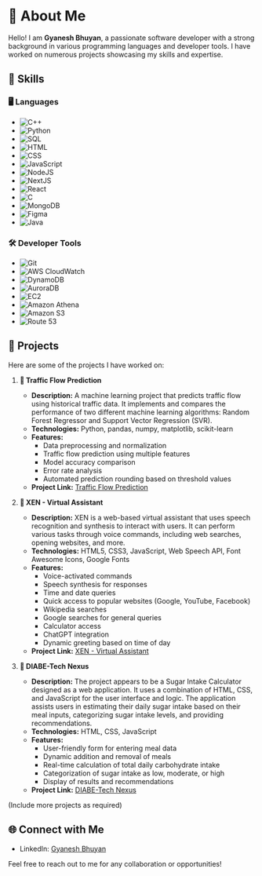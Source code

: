 # 🌟 About Me

Hello! I am **Gyanesh Bhuyan**, a passionate software developer with a strong background in various programming languages and developer tools. I have worked on numerous projects showcasing my skills and expertise.

## 🚀 Skills

### 🖥️ Languages
- ![C++](https://img.shields.io/badge/C++-00599C?style=flat-square&logo=c%2B%2B&logoColor=white)
- ![Python](https://img.shields.io/badge/Python-3776AB?style=flat-square&logo=python&logoColor=white)
- ![SQL](https://img.shields.io/badge/SQL-4479A1?style=flat-square&logo=postgresql&logoColor=white)
- ![HTML](https://img.shields.io/badge/HTML-E34F26?style=flat-square&logo=html5&logoColor=white)
- ![CSS](https://img.shields.io/badge/CSS-1572B6?style=flat-square&logo=css3&logoColor=white)
- ![JavaScript](https://img.shields.io/badge/JavaScript-F7DF1E?style=flat-square&logo=javascript&logoColor=black)
- ![NodeJS](https://img.shields.io/badge/Node.js-339933?style=flat-square&logo=nodedotjs&logoColor=white)
- ![NextJS](https://img.shields.io/badge/Next.js-000000?style=flat-square&logo=nextdotjs&logoColor=white)
- ![React](https://img.shields.io/badge/React-61DAFB?style=flat-square&logo=react&logoColor=black)
- ![C](https://img.shields.io/badge/C-A8B9CC?style=flat-square&logo=c&logoColor=black)
- ![MongoDB](https://img.shields.io/badge/MongoDB-47A248?style=flat-square&logo=mongodb&logoColor=white)
- ![Figma](https://img.shields.io/badge/Figma-F24E1E?style=flat-square&logo=figma&logoColor=white)
- ![Java](https://img.shields.io/badge/Java-007396?style=flat-square&logo=java&logoColor=white)

### 🛠️ Developer Tools
- ![Git](https://img.shields.io/badge/Git-F05032?style=flat-square&logo=git&logoColor=white)
- ![AWS CloudWatch](https://img.shields.io/badge/AWS_CloudWatch-FF4F8B?style=flat-square&logo=amazoncloudwatch&logoColor=white)
- ![DynamoDB](https://img.shields.io/badge/DynamoDB-4053D6?style=flat-square&logo=amazondynamodb&logoColor=white)
- ![AuroraDB](https://img.shields.io/badge/AuroraDB-232F3E?style=flat-square&logo=amazonaws&logoColor=white)
- ![EC2](https://img.shields.io/badge/EC2-FF9900?style=flat-square&logo=amazonec2&logoColor=white)
- ![Amazon Athena](https://img.shields.io/badge/Amazon_Athena-232F3E?style=flat-square&logo=amazonaws&logoColor=white)
- ![Amazon S3](https://img.shields.io/badge/Amazon_S3-569A31?style=flat-square&logo=amazons3&logoColor=white)
- ![Route 53](https://img.shields.io/badge/Route_53-232F3E?style=flat-square&logo=amazonaws&logoColor=white)

## 💼 Projects

Here are some of the projects I have worked on:

1. **🚀 Traffic Flow Prediction**
   - **Description:** A machine learning project that predicts traffic flow using historical traffic data. It implements and compares the performance of two different machine learning algorithms: Random Forest Regressor and Support Vector Regression (SVR).
   - **Technologies:** Python, pandas, numpy, matplotlib, scikit-learn
   - **Features:**
     - Data preprocessing and normalization
     - Traffic flow prediction using multiple features
     - Model accuracy comparison
     - Error rate analysis
     - Automated prediction rounding based on threshold values
   - **Project Link:** [Traffic Flow Prediction](https://github.com/Gyanesh2003/Traffic-Flow-Prediction)

2. **🚀 XEN - Virtual Assistant**
   - **Description:** XEN is a web-based virtual assistant that uses speech recognition and synthesis to interact with users. It can perform various tasks through voice commands, including web searches, opening websites, and more.
   - **Technologies:** HTML5, CSS3, JavaScript, Web Speech API, Font Awesome Icons, Google Fonts
   - **Features:**
     - Voice-activated commands
     - Speech synthesis for responses
     - Time and date queries
     - Quick access to popular websites (Google, YouTube, Facebook)
     - Wikipedia searches
     - Google searches for general queries
     - Calculator access
     - ChatGPT integration
     - Dynamic greeting based on time of day
   - **Project Link:** [XEN - Virtual Assistant](https://github.com/Gyanesh2003/XEN-ChatBot)

3. **🚀 DIABE-Tech Nexus**
   - **Description:** The project appears to be a Sugar Intake Calculator designed as a web application. It uses a combination of HTML, CSS, and JavaScript for the user interface and logic. The application assists users in estimating their daily sugar intake based on their meal inputs, categorizing sugar intake levels, and providing recommendations.
   - **Technologies:** HTML, CSS, JavaScript
   - **Features:**
     - User-friendly form for entering meal data
     - Dynamic addition and removal of meals
     - Real-time calculation of total daily carbohydrate intake
     - Categorization of sugar intake as low, moderate, or high
     - Display of results and recommendations
   - **Project Link:** [DIABE-Tech Nexus](https://github.com/Gyanesh2003/DIABE-Tech-Nexus)

(Include more projects as required)

## 🌐 Connect with Me

- LinkedIn: [Gyanesh Bhuyan](https://www.linkedin.com/in/gyanesh-bhuyan-31434121a)

Feel free to reach out to me for any collaboration or opportunities!
